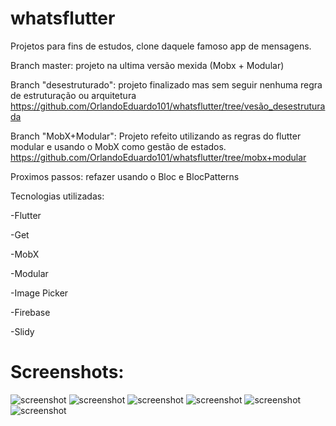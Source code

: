 # whatsflutter
Projetos para fins de estudos, clone daquele famoso app de mensagens.

Branch master: projeto na ultima versão mexida (Mobx + Modular)

Branch "desestruturado": projeto finalizado mas sem seguir nenhuma regra de estruturação ou arquitetura
https://github.com/OrlandoEduardo101/whatsflutter/tree/vesão_desestruturada

Branch "MobX+Modular": Projeto refeito utilizando as regras do flutter modular e usando o MobX como gestão de estados.
https://github.com/OrlandoEduardo101/whatsflutter/tree/mobx+modular

Proximos passos: refazer usando o Bloc e BlocPatterns

Tecnologias utilizadas:

-Flutter

-Get

-MobX

-Modular

-Image Picker

-Firebase

-Slidy

# Screenshots:

![screenshot](https://github.com/OrlandoEduardo101/whatsflutter/blob/master/assets/screenshot-2020-06-15_19.20.00.682.png?raw=true)
![screenshot](https://github.com/OrlandoEduardo101/whatsflutter/blob/master/assets/screenshot-2020-06-15_19.20.28.423.png?raw=true)
![screenshot](https://github.com/OrlandoEduardo101/whatsflutter/blob/master/assets/screenshot-2020-06-15_19.20.35.046.png?raw=true)
![screenshot](https://github.com/OrlandoEduardo101/whatsflutter/blob/master/assets/screenshot-2020-06-15_19.20.44.962.png?raw=true)
![screenshot](https://github.com/OrlandoEduardo101/whatsflutter/blob/master/assets/screenshot-2020-06-15_19.21.34.512.png?raw=true)
![screenshot](https://github.com/OrlandoEduardo101/whatsflutter/blob/master/assets/screenshot-2020-06-15_19.22.08.959.png?raw=true)

